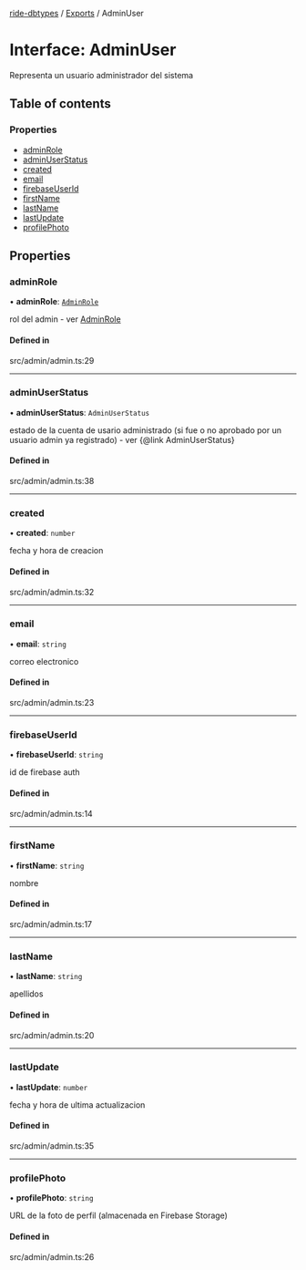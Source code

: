 [ride-dbtypes](../README.md) / [Exports](../modules.md) / AdminUser

# Interface: AdminUser

Representa un usuario administrador del sistema

## Table of contents

### Properties

- [adminRole](AdminUser.md#adminrole)
- [adminUserStatus](AdminUser.md#adminuserstatus)
- [created](AdminUser.md#created)
- [email](AdminUser.md#email)
- [firebaseUserId](AdminUser.md#firebaseuserid)
- [firstName](AdminUser.md#firstname)
- [lastName](AdminUser.md#lastname)
- [lastUpdate](AdminUser.md#lastupdate)
- [profilePhoto](AdminUser.md#profilephoto)

## Properties

### adminRole

• **adminRole**: [`AdminRole`](../modules.md#adminrole)

rol del admin - ver [AdminRole](../modules.md#adminrole)

#### Defined in

src/admin/admin.ts:29

___

### adminUserStatus

• **adminUserStatus**: `AdminUserStatus`

estado de la cuenta de usario administrado (si fue o no aprobado por un usuario admin ya registrado) - ver {@link AdminUserStatus}

#### Defined in

src/admin/admin.ts:38

___

### created

• **created**: `number`

fecha y hora de creacion

#### Defined in

src/admin/admin.ts:32

___

### email

• **email**: `string`

correo electronico

#### Defined in

src/admin/admin.ts:23

___

### firebaseUserId

• **firebaseUserId**: `string`

id de firebase auth

#### Defined in

src/admin/admin.ts:14

___

### firstName

• **firstName**: `string`

nombre

#### Defined in

src/admin/admin.ts:17

___

### lastName

• **lastName**: `string`

apellidos

#### Defined in

src/admin/admin.ts:20

___

### lastUpdate

• **lastUpdate**: `number`

fecha y hora de ultima actualizacion

#### Defined in

src/admin/admin.ts:35

___

### profilePhoto

• **profilePhoto**: `string`

URL de la foto de perfil (almacenada en Firebase Storage)

#### Defined in

src/admin/admin.ts:26
